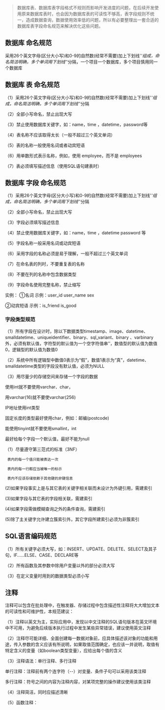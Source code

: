 > 数据库表、数据库表字段格式不规则而影响开发进度的问题，在后续开发使用原来数据库表时，也会因为数据库表的可读性不够高，表字段规则不统一，造成数据查询，数据使用效率低的问题，所以有必要整理出一套合适的数据库表字段命名规范来解决优化这些问题。

## 数据库 命名规范
采用26个英文字母(区分大小写)和0-9的自然数(经常不需要)加上下划线'_'组成，命名简洁明确，多个单词用下划线'_'分隔，一个项目一个数据库，多个项目慎用同一个数据库

## 数据库 表 命名规范
（1）采用26个英文字母(区分大小写)和0-9的自然数(经常不需要)加上下划线'_'组成，命名简洁明确，多个单词用下划线'_'分隔

（2）全部小写命名，禁止出现大写

（3）禁止使用数据库关键字，如：name，time ，datetime，password等

（4）表名称不应该取得太长（一般不超过三个英文单词）

（5）表的名称一般使用名词或者动宾短语

（6）用单数形式表示名称，例如，使用 employee，而不是 employees

（7）表必须填写描述信息（使用SQL语句建表时）

## 数据库 字段 命名规范
（1）采用26个英文字母(区分大小写)和0-9的自然数(经常不需要)加上下划线'_'组成，命名简洁明确，多个单词用下划线'_'分隔

（2）全部小写命名，禁止出现大写

（3）字段必须填写描述信息

（4）禁止使用数据库关键字，如：name，time ，datetime password 等

（5）字段名称一般采用名词或动宾短语

（6）采用字段的名称必须是易于理解，一般不超过三个英文单词

（7）在命名表的列时，不要重复表的名称

（8）不要在列的名称中包含数据类型

（9）字段命名使用完整名称，禁止缩写

实例：
①名词  示例：user_id    user_name    sex

②动宾短语  示例：is_friend   is_good

### 字段类型规范

（1）所有字段在设计时，除以下数据类型timestamp、image、datetime、smalldatetime、uniqueidentifier、binary、sql_variant、binary 、varbinary外，必须有默认值，字符型的默认值为一个空字符值串’’，数值型的默认值为数值0，逻辑型的默认值为数值0

（2）系统中所有逻辑型中数值0表示为“假”，数值1表示为“真”，datetime、smalldatetime类型的字段没有默认值，必须为NULL

（3）用尽量少的存储空间来存储一个字段的数据

使用int就不要使用varchar、char，

用varchar(16)就不要使varchar(256)

IP地址使用int类型

固定长度的类型最好使用char，例如：邮编(postcode)

能使用tinyint就不要使用smallint，int

最好给每个字段一个默认值，最好不能为null


（1）尽量遵守第三范式的标准（3NF） 

     表内的每一个值只能被表达一次 

     表内的每一行都应当被唯一的标示 

     表内不应该存储依赖于其他键的非键信息

(2)如果字段事实上是与其它表的关键字相关联而未设计为外键引用，需建索引

(3)如果字段与其它表的字段相关联，需建索引

(4)如果字段需做模糊查询之外的条件查询，需建索引

(5)除了主关键字允许建立簇索引外，其它字段所建索引必须为非簇索引

## SQL语言编码规范 
（1）所有关键字必须大写，如：INSERT、UPDATE、DELETE、SELECT及其子句，IF……ELSE、CASE、DECLARE等

（2）所有函数及其参数中除用户变量以外的部分必须大写

（3）在定义变量时用到的数据类型必须小写

## 注释
注释可以包含在批处理中，在触发器、存储过程中包含描述性注释将大大增加文本的可读性和可维护性，本规范建议： 

（1）注释以英文为主，实际应用中，发现以中文注释的SQL语句版本在英文环境中不可用，为避免后续版本执行过程中发生某些异常错误，建议使用英文注释

（2）注释尽可能详细、全面创建每一数据对象前，应具体描述该对象的功能和用途，传入参数的含义应该有所说明，如果取值范围确定，也应该一并说明，取值有特定含义的变量（如boolean类型变量），应给出每个值的含义

（3）注释语法：单行注释、多行注释 

单行注释：注释前有两个连字符（--）对变量、条件子句可以采用该类注释

多行注释：符号之间的内容为注释内容，对某项完整的操作建议使用该类注释

（4）注释简洁，同时应描述清晰

（5）函数注释： 




